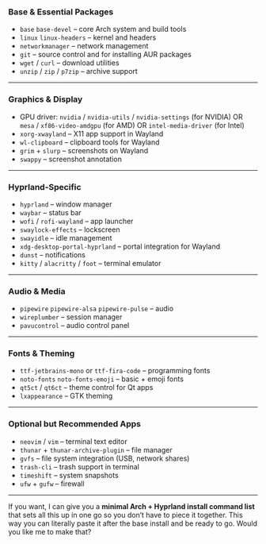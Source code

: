 ### **Base & Essential Packages**

* `base` `base-devel` – core Arch system and build tools
* `linux` `linux-headers` – kernel and headers
* `networkmanager` – network management
* `git` – source control and for installing AUR packages
* `wget` / `curl` – download utilities
* `unzip` / `zip` / `p7zip` – archive support

---

### **Graphics & Display**

* GPU driver: `nvidia` / `nvidia-utils` / `nvidia-settings` (for NVIDIA) OR `mesa` / `xf86-video-amdgpu` (for AMD) OR `intel-media-driver` (for Intel)
* `xorg-xwayland` – X11 app support in Wayland
* `wl-clipboard` – clipboard tools for Wayland
* `grim` + `slurp` – screenshots on Wayland
* `swappy` – screenshot annotation

---

### **Hyprland-Specific**

* `hyprland` – window manager
* `waybar` – status bar
* `wofi` / `rofi-wayland` – app launcher
* `swaylock-effects` – lockscreen
* `swayidle` – idle management
* `xdg-desktop-portal-hyprland` – portal integration for Wayland
* `dunst` – notifications
* `kitty` / `alacritty` / `foot` – terminal emulator

---

### **Audio & Media**

* `pipewire` `pipewire-alsa` `pipewire-pulse` – audio
* `wireplumber` – session manager
* `pavucontrol` – audio control panel

---

### **Fonts & Theming**

* `ttf-jetbrains-mono` or `ttf-fira-code` – programming fonts
* `noto-fonts` `noto-fonts-emoji` – basic + emoji fonts
* `qt5ct` / `qt6ct` – theme control for Qt apps
* `lxappearance` – GTK theming

---

### **Optional but Recommended Apps**

* `neovim` / `vim` – terminal text editor
* `thunar` + `thunar-archive-plugin` – file manager
* `gvfs` – file system integration (USB, network shares)
* `trash-cli` – trash support in terminal
* `timeshift` – system snapshots
* `ufw` + `gufw` – firewall

---

If you want, I can give you a **minimal Arch + Hyprland install command list** that sets all this up in one go so you don’t have to piece it together. This way you can literally paste it after the base install and be ready to go. Would you like me to make that?

